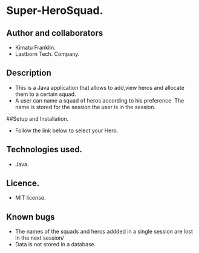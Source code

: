 # Super-HeroSquad.

## Author and collaborators
* Kimatu Franklin.
* Lastborn Tech. Company.
## Description
* This is a Java application that allows to add,view heros and allocate them to a certain squad.
* A user can name a squad of heros according to his preference. The name is stored for the session the user is in the session.

##Setup and Installation.
* Follow the link below to select your Hero.

## Technologies used.
* Java.
## Licence.
* MIT license.

## Known bugs
* The names of the squads and heros addded in a single session are lost in the next session/
* Data is not stored in a database.



